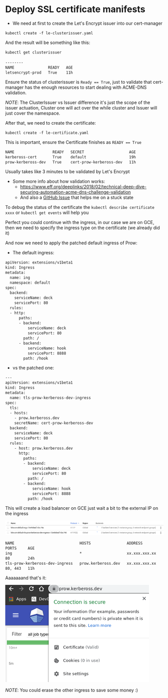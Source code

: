 # Deploy SSL certificate manifests

- We need at first to create the Let's Encrypt issuer into our cert-manager
```
kubectl create -f le-clusterissuer.yaml
```

And the result will be something like this:
```
kubectl get clusterissuer

--------
NAME               READY   AGE
letsencrypt-prod   True    11h
```

Ensure the status of clusterissuer is `Ready == True`, just to validate that cert-manager has the enough resources to start dealing with ACME-DNS validation.

*NOTE*: The ClusterIssuer vs Issuer difference it's just the scope of the issuer actuation, Cluster one will act over the while cluster and Issuer will just cover the namespace.

After that, we need to create the certificate:
```
kubectl create -f le-certificate.yaml
```

This is important, ensure the Certificate finishes as `READY == True`
```
NAME                 READY   SECRET                    AGE
kerbeross-cert       True    default                   19h
prow-kerbeross-dev   True    cert-prow-kerbeross-dev   11h
```

Usually takes like 3 minutes to be validated by Let's Encrypt

- Some more info about how validation works:
    - https://www.eff.org/deeplinks/2018/02/technical-deep-dive-securing-automation-acme-dns-challenge-validation
    - And also a [GitHub Issue](https://github.com/jetstack/cert-manager/issues/2209) that helps me on a stuck state

To debug the status of the certificate the `kubectl describe certificate xxxx` or `kubectl get events` will help you

Perfect you could continue with the ingress, in our case we are on GCE, then we need to specify the ingress type on the certificate (we already did it)

And now we need to apply the patched default ingress of Prow:

- The default ingress:
```
apiVersion: extensions/v1beta1
kind: Ingress
metadata:
  name: ing
  namespace: default
spec:
  backend:
    serviceName: deck
    servicePort: 80
  rules:
  - http:
      paths:
      - backend:
          serviceName: deck
          servicePort: 80
        path: /
      - backend:
          serviceName: hook
          servicePort: 8888
        path: /hook
```

- vs the patched one:
```
---
apiVersion: extensions/v1beta1
kind: Ingress
metadata:
  name: tls-prow-kerbeross-dev-ingress
spec:
  tls:
  - hosts:
    - prow.kerbeross.dev
    secretName: cert-prow-kerbeross-dev
  backend:
    serviceName: deck
    servicePort: 80
  rules:
    - host: prow.kerbeross.dev
      http:
        paths:
        - backend:
            serviceName: deck
            servicePort: 80
          path: /
        - backend:
            serviceName: hook
            servicePort: 8888
          path: /hook

```

This will create a load balancer on GCE just wait a bit to the external IP on the ingress

![img](../../../doc/img/lb-ingress.png)

```
NAME                             HOSTS                ADDRESS          PORTS     AGE
ing                              *                    xx.xxx.xxx.xx    80        24h
tls-prow-kerbeross-dev-ingress   prow.kerbeross.dev   xx.xxx.xxx.xx    80, 443   11h
```

Aaaaaaand that's it:

![img](../../../doc/img/prow-cert-works.png)

*NOTE*: You could erase the other ingress to save some money :)
